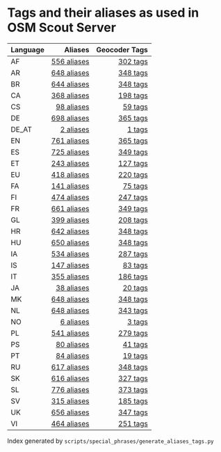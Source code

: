 # Tags and their aliases as used in OSM Scout Server

Language | Aliases | Geocoder Tags 
 --- | ---:| ---: 
AF | [556 aliases](alias2tag_af.md) | [302 tags](tag2alias_af.md) 
AR | [648 aliases](alias2tag_ar.md) | [348 tags](tag2alias_ar.md) 
BR | [644 aliases](alias2tag_br.md) | [348 tags](tag2alias_br.md) 
CA | [368 aliases](alias2tag_ca.md) | [198 tags](tag2alias_ca.md) 
CS | [98 aliases](alias2tag_cs.md) | [59 tags](tag2alias_cs.md) 
DE | [698 aliases](alias2tag_de.md) | [365 tags](tag2alias_de.md) 
DE_AT | [2 aliases](alias2tag_de_at.md) | [1 tags](tag2alias_de_at.md) 
EN | [761 aliases](alias2tag_en.md) | [365 tags](tag2alias_en.md) 
ES | [725 aliases](alias2tag_es.md) | [349 tags](tag2alias_es.md) 
ET | [243 aliases](alias2tag_et.md) | [127 tags](tag2alias_et.md) 
EU | [418 aliases](alias2tag_eu.md) | [220 tags](tag2alias_eu.md) 
FA | [141 aliases](alias2tag_fa.md) | [75 tags](tag2alias_fa.md) 
FI | [474 aliases](alias2tag_fi.md) | [247 tags](tag2alias_fi.md) 
FR | [661 aliases](alias2tag_fr.md) | [349 tags](tag2alias_fr.md) 
GL | [399 aliases](alias2tag_gl.md) | [208 tags](tag2alias_gl.md) 
HR | [642 aliases](alias2tag_hr.md) | [348 tags](tag2alias_hr.md) 
HU | [650 aliases](alias2tag_hu.md) | [348 tags](tag2alias_hu.md) 
IA | [534 aliases](alias2tag_ia.md) | [287 tags](tag2alias_ia.md) 
IS | [147 aliases](alias2tag_is.md) | [83 tags](tag2alias_is.md) 
IT | [355 aliases](alias2tag_it.md) | [186 tags](tag2alias_it.md) 
JA | [38 aliases](alias2tag_ja.md) | [20 tags](tag2alias_ja.md) 
MK | [648 aliases](alias2tag_mk.md) | [348 tags](tag2alias_mk.md) 
NL | [648 aliases](alias2tag_nl.md) | [343 tags](tag2alias_nl.md) 
NO | [6 aliases](alias2tag_no.md) | [3 tags](tag2alias_no.md) 
PL | [541 aliases](alias2tag_pl.md) | [279 tags](tag2alias_pl.md) 
PS | [80 aliases](alias2tag_ps.md) | [41 tags](tag2alias_ps.md) 
PT | [84 aliases](alias2tag_pt.md) | [19 tags](tag2alias_pt.md) 
RU | [617 aliases](alias2tag_ru.md) | [348 tags](tag2alias_ru.md) 
SK | [616 aliases](alias2tag_sk.md) | [327 tags](tag2alias_sk.md) 
SL | [776 aliases](alias2tag_sl.md) | [373 tags](tag2alias_sl.md) 
SV | [315 aliases](alias2tag_sv.md) | [185 tags](tag2alias_sv.md) 
UK | [656 aliases](alias2tag_uk.md) | [347 tags](tag2alias_uk.md) 
VI | [464 aliases](alias2tag_vi.md) | [251 tags](tag2alias_vi.md) 


Index generated by `scripts/special_phrases/generate_aliases_tags.py`
